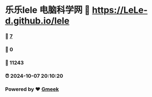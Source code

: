 # 乐乐lele 电脑科学网 :link: https://LeLe-d.github.io/lele 
### :page_facing_up: [7](https://LeLe-d.github.io/lele/tag.html) 
### :speech_balloon: 0 
### :hibiscus: 11243 
### :alarm_clock: 2024-10-07 20:10:20 
### Powered by :heart: [Gmeek](https://github.com/Meekdai/Gmeek)
